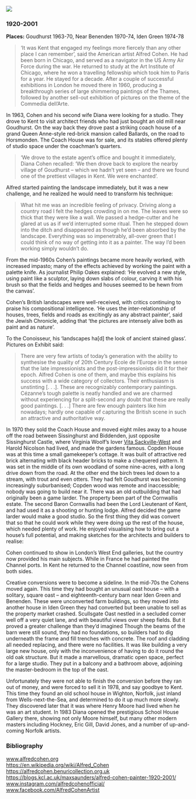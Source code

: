 <a href="https://dev.visual-essays.app"><img src="https://dev-visual-essays.netlify.app/images/ve-button.png"></a>
<param ve-config title="Alfred Cohen" author="Professor Max Saunders" layout="vtl" 
banner="images/sissinghurstpostcode.jpg">
<param ve-entity eid="Q2019734" aliases="Goudhurst">
<param ve-entity eid="Q4874056" aliases="Horsmonden">
<param ve-entity eid="Q24660387" aliases="Sissinghurst">
<param ve-entity eid="Q663588" aliases="Biddenden">
<param ve-entity eid="Q69992873" aliases="Iden Green">
<param ve-entity eid="Q2686542" aliases="Benenden">


### 1920-2001

**Places:** Goudhurst 1963-70, Near Benenden 1970-74, Iden Green 1974-78

>‘It was Kent that engaged my feelings more fiercely than any other place I can remember’, said the American artist Alfred Cohen.  He had been born in Chicago, and served as a navigator in the US Army Air Force during the war.  He returned to study at the Art Institute of Chicago, where he won a travelling fellowship which took him to Paris for a year. He stayed for a decade. After a couple of successful exhibitions in London he moved there in 1960, producing a breakthrough series of large shimmering paintings of the Thames, followed by another sell-out exhibition of pictures on the theme of the Commedia dell’Arte. 

In 1963, Cohen and his second wife Diana were looking for a studio. They drove to Kent to visit architect friends who had just bought an old mill near Goudhurst. On the way back they drove past a striking coach house of a grand Queen Anne-style red-brick mansion called Ballards, on the road to Horsmonden. The Coach House was for sale, and its stables offered plenty of studio space under the coachman’s quarters. 
<param ve-map primary center="Q2019734" zoom="10">
<param ve-image url="images/ballards.jpg" label="The Coach House, Ballards, Near Goudhurst, in 1963. Photo: Alfred Cohen Archive"> 

>‘We drove to the estate agent’s office and bought it immediately, Diana Cohen recalled: ‘We then drove back to explore the nearby village of Goudhurst – which we hadn’t yet seen – and there we found one of the prettiest villages in Kent. We were enchanted’. 

Alfred started painting the landscape immediately, but it was a new challenge, and he realized he would need to transform his technique:

>What hit me was an incredible feeling of privacy. Driving along a country road I felt the hedges crowding in on me. The leaves were so thick that they were like a wall. We passed a hedge-cutter and he glared at us as if we’d interrupted some ritual. Then he stepped down into the ditch and disappeared as though he’d been absorbed by the landscape. Everything was so impenetrably, all-over green that I could think of no way of getting into it as a painter. The way I’d been working simply wouldn’t do. 
<param ve-image url="images/ballards.jpg" label="Alfred Cohen, Hedgecutting and Harvesting, 1969, oil on canvas, 40 x 28 in; 101.6 x 71.1 cm. © The Artist’s Estate. Believed to have been overpainted. Slide, Alfred Cohen Archive">  

From the mid-1960s Cohen’s paintings became more heavily worked, with increased impasto; many of the effects achieved by working the paint with a palette knife. As journalist Philip Oakes explained: ‘He evolved a new style, using paint like a sculptor, laying down slabs of colour, carving it with his brush so that the fields and hedges and houses seemed to be hewn from the canvas’. 
<param ve-image url="images/neargoudhurst.jpg" label="Alfred Cohen, Near Goudhurst, 1965, oil on board, 9.75 x 11.in; 24.8 x 29.9 cm. © The Artist’s Estate. Collection: Diana Cohen. Photo: Peter Huggins"> 
<param ve-image url="images/walmerlifeboat.jpg" label="Alfred Cohen, The Walmer Lifeboat and the Goodwin Sands, 1964, casein on board, 18 x 24 in; 45.7 x 61 cm. © The Artist’s Estate. Photo: Peter Huggins. Arts Council England"> 
<param ve-map primary center="Q2551894" zoom="10">

Cohen’s British landscapes were well-received, with critics continuing to praise his compositional intelligence. ‘He uses the inter-relationship of houses, trees, fields and roads as excitingly as any abstract painter’, said the Jewish Chronicle, adding that ‘the pictures are intensely alive both as paint and as nature’.  
<param ve-image url="images/redlandscape.jpg" label="Red Landscape in Kent, 1965, oil on canvas, 18 x 22 in; 45.7 x 55.9 cm. Alfred Cohen Art Foundation; gift of Michael and Jill Barrington. © The Artist’s Estate. Photo: Peter Huggins"> 
 
To the Conoisseur, his ‘landscapes ha[d] the look of ancient stained glass’.  Pictures on Exhibit said: 

>There are very few artists of today’s generation with the ability to synthesise the quality of 20th Century Ecole de l’Europe in the sense that the late impressionists and the post-impressionists did it for their epoch. Alfred Cohen is one of them, and maybe this explains his success with a wide category of collectors. Their enthusiasm is unstinting [. . .]. These are recognizably contemporary paintings. Cézanne’s tough palette is neatly handled and we are charmed without experiencing for a split-second any doubt that these are really good paintings. [. . .] There are few enough painters like him nowadays; hardly one capable of capturing the British scene in such an attractive and authoritative way. 

In 1970 they sold the Coach House and moved eight miles away to a house off the road between Sissinghurst and Biddenden, just opposite Sissinghurst Castle, where Virginia Woolf’s lover [Vita Sackville-West](20c-sackville-west) and Harold Nicolson had lived, and made the gardens famous. Copden House was at this time a small gamekeeper’s cottage. It was built of attractive red brick alternating with black header bricks to make a chequered pattern. It was set in the middle of its own woodland of some nine-acres, with a long drive down from the road. At the other end the birch trees led down to a stream, with trout and even otters. They had felt Goudhurst was becoming increasingly suburbanised; Copden wood was remote and inaccessible; nobody was going to build near it. There was an old outbuilding that had originally been a game larder. The property been part of the Cornwallis estate. The second Baron Cornwallis had been the Lord Lieutenant of Kent, and had used it as a shooting or hunting lodge. Alfred decided the game larder would make a good studio. So the first thing they did was convert that so that he could work while they were doing up the rest of the house, which 
needed plenty of work. He enjoyed visualising how to bring out a house’s full potential, and making sketches for the architects and builders to realise:
<param ve-map primary center="Q24660387" zoom="10">
<param ve-image url="images/copden.jpg" label="Copden House in 1970. Photo: Alfred Cohen Archives"> 
<param ve-image url="images/copden1974.jpg" label="Copden House in 1974. Photo: Alfred Cohen Archive"> 

Cohen continued to show in London’s West End galleries, but the country now provided his main subjects. While in France he had painted the Channel ports. In Kent he returned to the Channel coastline, now seen from both sides. 

<param ve-image url="images/folkestone.jpg" label="Alfred Cohen, Folkestone, 1974, oil on hardboard, 16 x 20 in; 40.6 x 50.8 cm. © The Artist’s Estate. Private Collection. Photo: Peter Huggins"> 

Creative conversions were to become a sideline. In the mid-70s the Cohens moved again. This time they had bought an unusual oast house – with a solitary, square oast – and eighteenth-century barn near Iden Green and Benenden. These were unconverted farm buildings, so they moved into another house in Iden Green they had converted but been unable to sell as the property market crashed. Scullsgate Oast nestled in a secluded corner well off a very quiet lane, and with beautiful views over sheep fields. But it proved a greater challenge than they’d imagined Though the beams of the barn were still sound, they had no foundations, so builders had to dig underneath the frame and fill trenches with concrete. The roof and cladding all needed replacing, and there were no facilities. It was like building a very large new house, only with the inconvenience of having to do it round the old oak structure. But it made a marvellous, dramatic open space, perfect for a large studio. They put in a balcony and a bathroom above, adjoining the master-bedroom in the top of the oast. 
<param ve-map primary center="Q2686542" zoom="10">
<param ve-image url="images/scullsgate.jpg" label="Scullsgate Oast, Benenden, c. 1978. Photo: Alfred Cohen Archive"> 
<param ve-image url="images/cohenstudio.jpg" label="Alfred Cohen in his studio at Scullsgate Oast, 1978. Photo: Alfred Cohen Archive."> 
 
Unfortunately they were not able to finish the conversion before they ran out of money, and were forced to sell it in 1978, and say goodbye to Kent. This time they found an old school house in Wighton, Norfolk, just inland from Wells-next-the-Sea, and determined to do it up much more slowly. They discovered later that it was where Henry Moore had lived when he was an art student. In 1983 Diana opened the prestigious School House Gallery there, showing not only Moore himself, but many other modern masters including Hockney, Eric Gill, David Jones, and a number of up-and-coming Norfolk artists.

### Bibliography 

www.alfredcohen.org  
https://en.wikipedia.org/wiki/Alfred_Cohen  
https://alfredcohen.benuricollection.org.uk  
https://blogs.kcl.ac.uk/maxsaunders/alfred-cohen-painter-1920-2001/  
www.instagram.com/alfredcohenofficial/  
www.facebook.com/AlfredCohenArtist  

